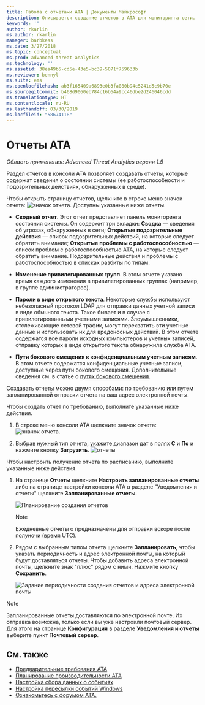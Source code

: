 ```yaml
---
title: Работа с отчетами ATA | Документы Майкрософт
description: Описывается создание отчетов в ATA для мониторинга сети.
keywords: ''
author: rkarlin
ms.author: rkarlin
manager: barbkess
ms.date: 3/27/2018
ms.topic: conceptual
ms.prod: advanced-threat-analytics
ms.technology: ''
ms.assetid: 38ea49b5-cd5e-43e5-bc39-5071f759633b
ms.reviewer: bennyl
ms.suite: ems
ms.openlocfilehash: ab3f165409a6893e0b3fa080b94c5241d5c9b70e
ms.sourcegitcommit: b468d9060eb784c16b64a9cc46dbe2d246046cdd
ms.translationtype: HT
ms.contentlocale: ru-RU
ms.lasthandoff: 03/30/2019
ms.locfileid: "58674118"
---
```

# <a name="ata-reports"></a>Отчеты ATA


*Область применения: Advanced Threat Analytics версии 1.9*

Раздел отчетов в консоли ATA позволяет создавать отчеты, которые содержат сведения о состоянии системы (ее работоспособности и подозрительных действиях, обнаруженных в среде).

Чтобы открыть страницу отчетов, щелкните в строке меню значок отчета: ![значок отчета](./media/ata-report-icon.png).
Доступны указанные ниже отчеты. 

- **Сводный отчет**. Этот отчет представляет панель мониторинга состояния системы. Он содержит три вкладки: **Сводка** — сведения об угрозах, обнаруженных в сети; **Открытые подозрительные действия** — список подозрительных действий, на которые следует обратить внимание; **Открытые проблемы с работоспособностью** — список проблем с работоспособностью ATA, на которые следует обратить внимание. Подозрительные действия и проблемы с работоспособностью в списках разбиты по типам. 

- **Изменение привилегированных групп**. В этом отчете указано время каждого изменения в привилегированных группах (например, в группе администраторов).

- **Пароли в виде открытого текста**. Некоторые службы используют небезопасный протокол LDAP для отправки данных учетной записи в виде обычного текста. Такое бывает и в случае с привилегированными учетными записями. Злоумышленники, отслеживающие сетевой трафик, могут перехватить эти учетные данные и использовать их для вредоносных действий. В этом отчете содержатся все пароли исходных компьютеров и учетных записей, отправку которых в виде открытого текста обнаружила служба ATA. 

- **Пути бокового смещения к конфиденциальным учетным записям**. В этом отчете содержатся конфиденциальные учетные записи, доступные через пути бокового смещения. Дополнительные сведения см. в статье о [путях бокового смещения](use-case-lateral-movement-path.md).

Создавать отчеты можно двумя способами: по требованию или путем запланированной отправки отчета на ваш адрес электронной почты.

Чтобы создать отчет по требованию, выполните указанные ниже действия.

1. В строке меню консоли ATA щелкните значок отчета: ![значок отчета](./media/ata-report-icon.png).

2. Выбрав нужный тип отчета, укажите диапазон дат в полях **С** и **По** и нажмите кнопку **Загрузить**. 
 ![отчеты](./media/reports.png)

Чтобы настроить получение отчета по расписанию, выполните указанные ниже действия.
 
1. На странице **Отчеты** щелкните **Настроить запланированные отчеты** либо на странице настройки консоли ATA в разделе "Уведомления и отчеты" щелкните **Запланированные отчеты**.

   ![Планирование создания отчетов](./media/ata-sched-reports.png)

   > [!NOTE]
   > Ежедневные отчеты о предназначены для отправки вскоре после полуночи (время UTC).

2. Рядом с выбранным типом отчета щелкните **Запланировать**, чтобы указать периодичность и адрес электронной почты, на который будут доставляться отчеты. Чтобы добавить адреса электронной почты, щелкните знак "плюс" рядом с ними. Нажмите кнопку **Сохранить**.

   ![Задание периодичности создания отчетов и адреса электронной почты](./media/sched-report1.png)


> [!NOTE]
> Запланированные отчеты доставляются по электронной почте. Их отправка возможна, только если вы уже настроили почтовый сервер. Для этого на странице **Конфигурация** в разделе **Уведомления и отчеты** выберите пункт **Почтовый сервер**.


## <a name="see-also"></a>См. также
- [Предварительные требования ATA](ata-prerequisites.md)
- [Планирование производительности ATA](ata-capacity-planning.md)
- [Настройка сбора данных о событиях](configure-event-collection.md)
- [Настройка пересылки событий Windows](configure-event-collection.md)
- [Ознакомьтесь с форумом ATA.](https://social.technet.microsoft.com/Forums/security/home?forum=mata)
